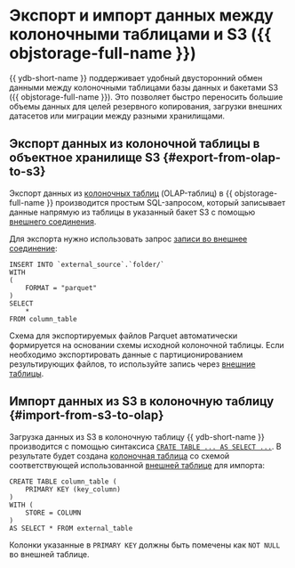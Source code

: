 # Экспорт и импорт данных между колоночными таблицами и S3 ({{ objstorage-full-name }})

{{ ydb-short-name }} поддерживает удобный двусторонний обмен данными между колоночными таблицами базы данных и бакетами S3 ({{ objstorage-full-name }}). Это позволяет быстро переносить большие объемы данных для целей резервного копирования, загрузки внешних датасетов или миграции между разными хранилищами.

## Экспорт данных из колоночной таблицы в объектное хранилище S3 {#export-from-olap-to-s3}

Экспорт данных из [колоночных таблиц](../../datamodel/table.md#column-oriented-tables) (OLAP-таблиц) в {{ objstorage-full-name }} производится простым SQL-запросом, который записывает данные напрямую из таблицы в указанный бакет S3 с помощью [внешнего соединения](../../datamodel/external_data_source.md).

Для экспорта нужно использовать запрос [записи во внешнее соединение](write_data.md#connection-write):

```yql
INSERT INTO `external_source`.`folder/`
WITH
(
    FORMAT = "parquet"
)
SELECT
    *
FROM column_table
```

Схема для экспортируемых файлов Parquet автоматически формируется на основании схемы исходной колоночной таблицы. Если необходимо экспортировать данные с партиционированием результирующих файлов, то используйте запись через [внешние таблицы](write_data.md#external-table-write).

## Импорт данных из S3 в колоночную таблицу {#import-from-s3-to-olap}

Загрузка данных из S3 в колоночную таблицу {{ ydb-short-name }} производится с помощью синтаксиса [`CRATE TABLE ... AS SELECT ...`](../../../yql/reference/syntax/create_table/index.md). В результате будет создана [колоночная таблица](../../datamodel/table.md#column-oriented-tables) со схемой соответствующей использованной [внешней таблице](../../datamodel/external_table.md) для импорта:

```yql
CREATE TABLE column_table (
    PRIMARY KEY (key_column)
)
WITH (
    STORE = COLUMN
)
AS SELECT * FROM external_table
```

Колонки указанные в `PRIMARY KEY` должны быть помечены как `NOT NULL` во внешней таблице.
